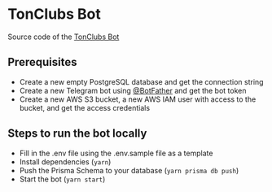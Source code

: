 # TonClubs Bot

Source code of the [TonClubs Bot](https://t.me/tonclubstestbot)

## Prerequisites

- Create a new empty PostgreSQL database and get the connection string
- Create a new Telegram bot using [@BotFather](https://t.me/BotFather) and get the bot token
- Create a new AWS S3 bucket, a new AWS IAM user with access to the bucket, and get the access credentials

## Steps to run the bot locally

- Fill in the .env file using the .env.sample file as a template
- Install dependencies (`yarn`)
- Push the Prisma Schema to your database (`yarn prisma db push`)
- Start the bot (`yarn start`)
